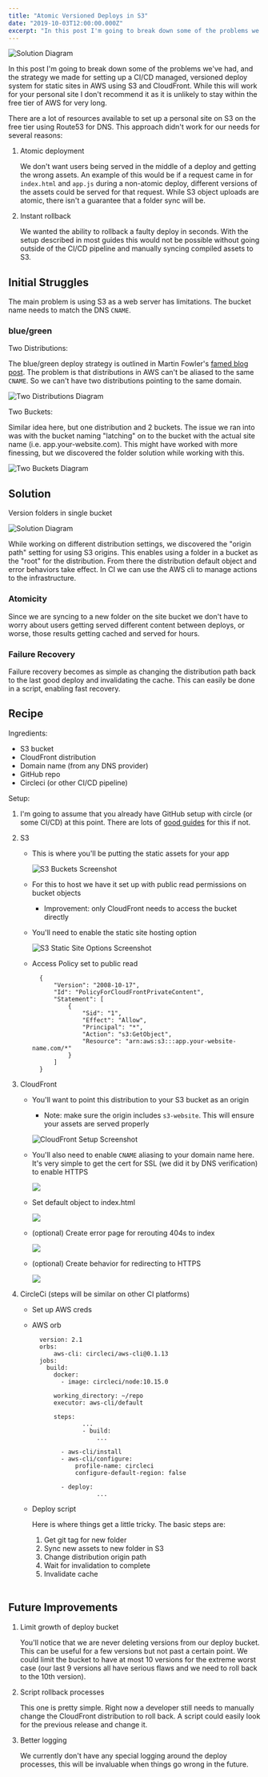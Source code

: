 ```yaml
---
title: "Atomic Versioned Deploys in S3"
date: "2019-10-03T12:00:00.000Z"
excerpt: "In this post I'm going to break down some of the problems we've had, and the strategy we made for setting up a CI/CD managed, versioned deploy system for static sites in AWS using S3 and CloudFront."
---
```


![Solution Diagram](/images/blog/s3-atomic-deploys/solution.png)

In this post I'm going to break down some of the problems we've had, and the strategy we made for setting up a CI/CD managed, versioned deploy system for static sites in AWS using S3 and CloudFront. While this will work for your personal site I don't recommend it as it is unlikely to stay within the free tier of AWS for very long.

There are a lot of resources available to set up a personal site on S3 on the free tier using Route53 for DNS. This approach didn't work for our needs for several reasons:

1. Atomic deployment

   We don't want users being served in the middle of a deploy and getting the wrong assets. An example of this would be if a request came in for `index.html` and `app.js` during a non-atomic deploy, different versions of the assets could be served for that request. While S3 object uploads are atomic, there isn't a guarantee that a folder sync will be.

2. Instant rollback

   We wanted the ability to rollback a faulty deploy in seconds. With the setup described in most guides this would not be possible without going outside of the CI/CD pipeline and manually syncing compiled assets to S3.

## Initial Struggles

The main problem is using S3 as a web server has limitations. The bucket name needs to match the DNS `CNAME`.

### blue/green

Two Distributions:

The blue/green deploy strategy is outlined in Martin Fowler's [famed blog post](https://martinfowler.com/bliki/BlueGreenDeployment.html). The problem is that distributions in AWS can't be aliased to the same `CNAME`. So we can't have two distributions pointing to the same domain.

![Two Distributions Diagram](/images/blog/s3-atomic-deploys/two-distributions.png)

Two Buckets:

Similar idea here, but one distribution and 2 buckets. The issue we ran into was with the bucket naming "latching" on to the bucket with the actual site name (i.e. app.your-website.com). This might have worked with more finessing, but we discovered the folder solution while working with this.

![Two Buckets Diagram](/images/blog/s3-atomic-deploys/two-buckets.png)

## Solution

Version folders in single bucket

![Solution Diagram](/images/blog/s3-atomic-deploys/solution.png)

While working on different distribution settings, we discovered the "origin path" setting for using S3 origins. This enables using a folder in a bucket as the "root" for the distribution. From there the distribution default object and error behaviors take effect. In CI we can use the AWS cli to manage actions to the infrastructure.

### Atomicity

Since we are syncing to a new folder on the site bucket we don't have to worry about users getting served different content between deploys, or worse, those results getting cached and served for hours.

### Failure Recovery

Failure recovery becomes as simple as changing the distribution path back to the last good deploy and invalidating the cache. This can easily be done in a script, enabling fast recovery.

## Recipe

Ingredients:

- S3 bucket
- CloudFront distribution
- Domain name (from any DNS provider)
- GitHub repo
- Circleci (or other CI/CD pipeline)

Setup:

1.  I'm going to assume that you already have GitHub setup with circle (or some CI/CD) at this point. There are lots of [good guides](https://circleci.com/blog/setting-up-continuous-integration-with-github/) for this if not.
2.  S3

    - This is where you'll be putting the static assets for your app

      ![S3 Buckets Screenshot](/images/blog/s3-atomic-deploys/s3-buckets.png)

    - For this to host we have it set up with public read permissions on bucket objects
      - Improvement: only CloudFront needs to access the bucket directly
    - You'll need to enable the static site hosting option

      ![S3 Static Site Options Screenshot](/images/blog/s3-atomic-deploys/s3-static-site-options.png)

    - Access Policy set to public read

            {
                "Version": "2008-10-17",
                "Id": "PolicyForCloudFrontPrivateContent",
                "Statement": [
                    {
                        "Sid": "1",
                        "Effect": "Allow",
                        "Principal": "*",
                        "Action": "s3:GetObject",
                        "Resource": "arn:aws:s3:::app.your-website-name.com/*"
                    }
                ]
            }

3.  CloudFront

    - You'll want to point this distribution to your S3 bucket as an origin

      - Note: make sure the origin includes `s3-website`. This will ensure your assets are served properly

      ![CloudFront Setup Screenshot](/images/blog/s3-atomic-deploys/cloudfront-origin-settings.png)

    - You'll also need to enable `CNAME` aliasing to your domain name here. It's very simple to get the cert for SSL (we did it by DNS verification) to enable HTTPS

      ![](/images/blog/s3-atomic-deploys/cloudfront-custom-domain.png)

    - Set default object to index.html

      ![](/images/blog/s3-atomic-deploys/cloudfront-default-root-object.png)

    - (optional) Create error page for rerouting 404s to index

      ![](/images/blog/s3-atomic-deploys/cloudfront-error-pages.png)

    - (optional) Create behavior for redirecting to HTTPS

      ![](/images/blog/s3-atomic-deploys/cloudfront-behaviors.png)

4.  CircleCi (steps will be similar on other CI platforms)

    - Set up AWS creds
    - AWS orb

            version: 2.1
            orbs:
            	aws-cli: circleci/aws-cli@0.1.13
            jobs:
              build:
                docker:
                  - image: circleci/node:10.15.0

                working_directory: ~/repo
                executor: aws-cli/default

                steps:
            			...
            			- build:
            				...

                  - aws-cli/install
                  - aws-cli/configure:
                      profile-name: circleci
                      configure-default-region: false

                  - deploy:
            				...

    - Deploy script

      Here is where things get a little tricky. The basic steps are:

      1. Get git tag for new folder
      2. Sync new assets to new folder in S3
      3. Change distribution origin path
      4. Wait for invalidation to complete
      5. Invalidate cache

        <br>

        <script src="https://gist.github.com/skswanke/7f3cb7d533cf4e32ae7445438b91920d.js"></script>

## Future Improvements

1. Limit growth of deploy bucket

   You'll notice that we are never deleting versions from our deploy bucket. This can be useful for a few versions but not past a certain point. We could limit the bucket to have at most 10 versions for the extreme worst case (our last 9 versions all have serious flaws and we need to roll back to the 10th version).

2. Script rollback processes

   This one is pretty simple. Right now a developer still needs to manually change the CloudFront distribution to roll back. A script could easily look for the previous release and change it.

3. Better logging

   We currently don't have any special logging around the deploy processes, this will be invaluable when things go wrong in the future.

